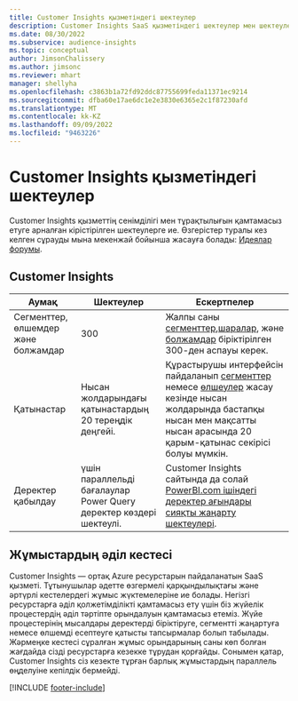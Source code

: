 ```yaml
---
title: Customer Insights қызметіндегі шектеулер
description: Customer Insights SaaS қызметіндегі шектеулер мен шектеулерді түсініңіз.
ms.date: 08/30/2022
ms.subservice: audience-insights
ms.topic: conceptual
author: JimsonChalissery
ms.author: jimsonc
ms.reviewer: mhart
manager: shellyha
ms.openlocfilehash: c3863b1a72fd92ddc87755699feda11371ec9214
ms.sourcegitcommit: dfba60e17ae6dc1e2e3830e6365e2c1f87230afd
ms.translationtype: MT
ms.contentlocale: kk-KZ
ms.lasthandoff: 09/09/2022
ms.locfileid: "9463226"
---
```

# <a name="service-limits-in-customer-insights"></a>Customer Insights қызметіндегі шектеулер

 Customer Insights қызметтің сенімділігі мен тұрақтылығын қамтамасыз етуге арналған кірістірілген шектеулерге ие. Өзгерістер туралы кез келген сұрауды мына мекенжай бойынша жасауға болады: [Идеялар форумы](https://go.microsoft.com/fwlink/?linkid=2074172).

## <a name="customer-insights"></a>Customer Insights

| Аумақ  | Шектеулер  | Ескертпелер |
|-------------|---------------------------------------------------------------------|---------------------------------------------------------------------|
| Сегменттер, өлшемдер және болжамдар | 300  | Жалпы саны [сегменттер](segments.md),[шаралар](measures.md), және [болжамдар](predictions-overview.md) біріктірілген 300-ден аспауы керек.  |
| Қатынастар | Нысан жолдарындағы қатынастардың 20 тереңдік деңгейі. | Құрастырушы интерфейсін пайдаланып [сегменттер](segments.md) немесе [өлшеулер](measures.md) жасау кезінде нысан жолдарында бастапқы нысан мен мақсатты нысан арасында 20 қарым-қатынас секірісі болуы мүмкін.  |
|Деректер қабылдау| үшін параллельді бағалаулар Power Query деректер көздері шектеулі. | Customer Insights сайтында да солай [PowerBI.com ішіндегі деректер ағындары сияқты жаңарту шектеулері](/power-query/power-query-online-limits#refresh-limits). |

## <a name="fair-scheduling-of-jobs"></a>Жұмыстардың әділ кестесі

Customer Insights — ортақ Azure ресурстарын пайдаланатын SaaS қызметі. Тұтынушылар әдетте өзгермелі қарқындылықтағы және әртүрлі кестелердегі жұмыс жүктемелеріне ие болады. Негізгі ресурстарға әділ қолжетімділікті қамтамасыз ету үшін біз жүйелік процестердің әділ тәртіпте орындалуын қамтамасыз етеміз. Жүйе процестерінің мысалдары деректерді біріктіруге, сегментті жаңартуға немесе өлшемді есептеуге қатысты тапсырмалар болып табылады. Жәрмеңке кестесі сұралған жұмыс орындарының саны көп болған жағдайда сізді ресурстарға кезекке тұрудан қорғайды. Сонымен қатар, Customer Insights сіз кезекте тұрған барлық жұмыстардың параллель өңделуіне кепілдік бермейді.

[!INCLUDE [footer-include](includes/footer-banner.md)]
